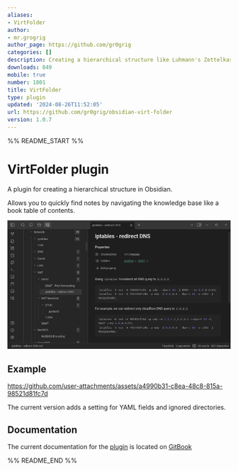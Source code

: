 ```yaml
---
aliases:
- VirtFolder
author:
- mr.grogrig
author_page: https://github.com/gr0grig
categories: []
description: Creating a hierarchical structure like Luhmann's Zettelkasten
downloads: 849
mobile: true
number: 1801
title: VirtFolder
type: plugin
updated: '2024-08-26T11:52:05'
url: https://github.com/gr0grig/obsidian-virt-folder
version: 1.0.7
---
```


%% README_START %%

# VirtFolder plugin
A plugin for creating a hierarchical structure in Obsidian.

Allows you to quickly find notes by navigating the knowledge base like a book table of contents.

![virt_folder_example](https://raw.githubusercontent.com/gr0grig/obsidian-virt-folder/HEAD/Images/virt_folder_example.png)

## Example

https://github.com/user-attachments/assets/a4990b31-c8ea-48c8-815a-98521d81fc7d

The current version adds a setting for YAML fields and ignored directories.

## Documentation
The current documentation for the [plugin](https://github.com/gr0grig/obsidian-virt-folder/) is located on [GitBook](https://virtfolder.gitbook.io/index)



%% README_END %%